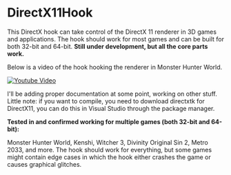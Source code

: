 # DirectX11Hook
This DirectX hook can take control of the DirectX 11 renderer in 3D games and applications. The hook should work for most games and can be built for both 32-bit and 64-bit. **Still under development, but all the core parts work.** 

Below is a video of the hook hooking the renderer in Monster Hunter World.

[![Youtube Video](https://github.com/techiew/DirectX11Hook/blob/master/thumbnail.png)](https://youtu.be/kzF1YnqXKXY)

I'll be adding proper documentation at some point, working on other stuff. Little note: if you want to compile, you need to download directxtk for DirectX11, you can do this in Visual Studio through the package manager.

**Tested in and confirmed working for multiple games (both 32-bit and 64-bit):**

Monster Hunter World, Kenshi, Witcher 3, Divinity Original Sin 2, Metro 2033, and more. The hook should work for everything, but some games might contain edge cases in which the hook either crashes the game or causes graphical glitches.

